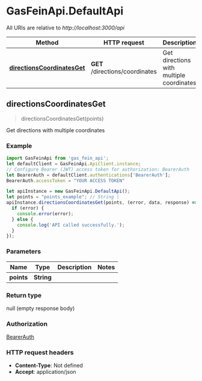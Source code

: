 # GasFeinApi.DefaultApi

All URIs are relative to *http://localhost:3000/api*

Method | HTTP request | Description
------------- | ------------- | -------------
[**directionsCoordinatesGet**](DefaultApi.md#directionsCoordinatesGet) | **GET** /directions/coordinates | Get directions with multiple coordinates



## directionsCoordinatesGet

> directionsCoordinatesGet(points)

Get directions with multiple coordinates

### Example

```javascript
import GasFeinApi from 'gas_fein_api';
let defaultClient = GasFeinApi.ApiClient.instance;
// Configure Bearer (JWT) access token for authorization: BearerAuth
let BearerAuth = defaultClient.authentications['BearerAuth'];
BearerAuth.accessToken = "YOUR ACCESS TOKEN"

let apiInstance = new GasFeinApi.DefaultApi();
let points = "points_example"; // String | 
apiInstance.directionsCoordinatesGet(points, (error, data, response) => {
  if (error) {
    console.error(error);
  } else {
    console.log('API called successfully.');
  }
});
```

### Parameters


Name | Type | Description  | Notes
------------- | ------------- | ------------- | -------------
 **points** | **String**|  | 

### Return type

null (empty response body)

### Authorization

[BearerAuth](../README.md#BearerAuth)

### HTTP request headers

- **Content-Type**: Not defined
- **Accept**: application/json


